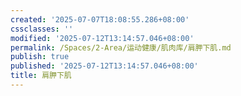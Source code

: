 ```yaml
---
created: '2025-07-07T18:08:55.286+08:00'
cssclasses: ''
modified: '2025-07-12T13:14:57.046+08:00'
permalink: /Spaces/2-Area/运动健康/肌肉库/肩胛下肌.md
publish: true
published: '2025-07-12T13:14:57.046+08:00'
title: 肩胛下肌
---
```

